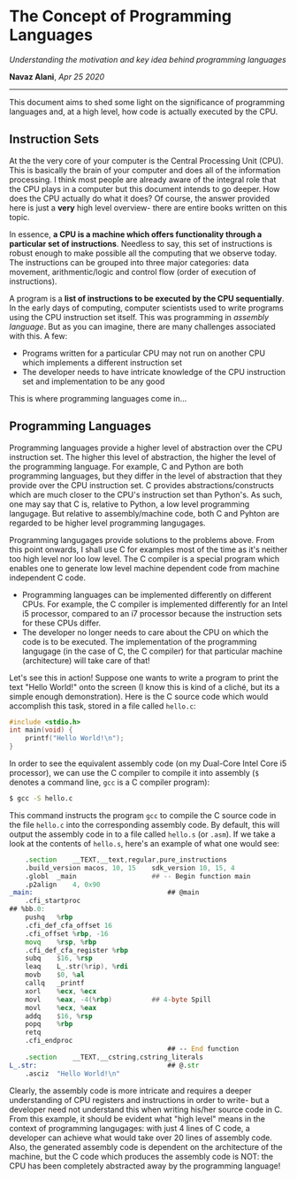 # The Concept of Programming Languages
*Understanding the motivation and key idea behind programming languages*

**Navaz Alani**, *Apr 25 2020*
****

This document aims to shed some light on the significance of programming languages
and, at a high level, how code is actually executed by the CPU.

## Instruction Sets

At the the very core of your computer is the Central Processing Unit (CPU). This is
basically the brain of your computer and does all of the information processing.
I think most people are already aware of the integral role that the CPU plays in
a computer but this document intends to go deeper. How does the CPU actually do what it
does? Of course, the answer provided here is just a **very** high level overview- there are
entire books written on this topic.

In essence, **a CPU is a machine which offers functionality through a particular set of
instructions**. Needless to say, this set of instructions is robust enough to make possible
all the computing that we observe today. The instructions can be grouped into three major
categories: data movement, arithmentic/logic and control flow (order of execution of
instructions).

A program is a **list of instructions to be executed by the CPU sequentially**. In the early
days of computing, computer scientists used to write programs using the CPU instruction set
itself. This was programming in *assembly language*. But as you can imagine, there are many
challenges associated with this. A few:

* Programs written for a particular CPU may not run on another CPU which implements
  a different instruction set
* The developer needs to have intricate knowledge of the CPU instruction set and
  implementation to be any good

This is where programming languages come in...

## Programming Languages

Programming languages provide a higher level of abstraction over the CPU instruction set.
The higher this level of abstraction, the higher the level of the programming language.
For example, C and Python are both programming languages, but they differ in the level of
abstraction that they provide over the CPU instruction set. C provides abstractions/constructs
which are much closer to the CPU's instruction set than Python's. As such, one may say that
C is, relative to Python, a low level programming langugage. But relative to assembly/machine
code, both C and Pyhton are regarded to be higher level programming langugages.

Programming langugages provide solutions to the problems above. From this point onwards, I shall
use C for examples most of the time as it's neither too high level nor loo low level. The C compiler
is a special program which enables one to generate low level machine dependent code from machine
independent C code.

* Programming languages can be implemented differently on different CPUs. For example, the C compiler
is implemented differently for an Intel i5 processor, compared to an i7 processor because the
instruction sets for these CPUs differ.
* The developer no longer needs to care about the CPU on which the code is to be executed.
The implementation of the programming langugage (in the case of C, the C compiler) for that
particular machine (architecture) will take care of that!

Let's see this in action!
Suppose one wants to write a program to print the text "Hello World!" onto the screen (I know this is
kind of a cliché, but its a simple enough demonstration). Here is the C source code which would
accomplish this task, stored in a file called `hello.c`:

```c
#include <stdio.h>
int main(void) {
	printf("Hello World!\n");
}
```

In order to see the equivalent assembly code (on my Dual-Core Intel Core i5 processor), we can use
the C compiler to compile it into assembly (`$` denotes a command line, `gcc` is a C compiler
program):

```bash
$ gcc -S hello.c
```

This command instructs the program `gcc` to compile the C source code in the file `hello.c` into
the corresponding assembly code. By default, this will output the assembly code in to a file called
`hello.s` (or `.asm`). If we take a look at the contents of `hello.s`, here's an example of what one
would see:

```asm
	.section	__TEXT,__text,regular,pure_instructions
	.build_version macos, 10, 15	sdk_version 10, 15, 4
	.globl	_main                   ## -- Begin function main
	.p2align	4, 0x90
_main:                                  ## @main
	.cfi_startproc
## %bb.0:
	pushq	%rbp
	.cfi_def_cfa_offset 16
	.cfi_offset %rbp, -16
	movq	%rsp, %rbp
	.cfi_def_cfa_register %rbp
	subq	$16, %rsp
	leaq	L_.str(%rip), %rdi
	movb	$0, %al
	callq	_printf
	xorl	%ecx, %ecx
	movl	%eax, -4(%rbp)          ## 4-byte Spill
	movl	%ecx, %eax
	addq	$16, %rsp
	popq	%rbp
	retq
	.cfi_endproc
                                        ## -- End function
	.section	__TEXT,__cstring,cstring_literals
L_.str:                                 ## @.str
	.asciz	"Hello World!\n"
```

Clearly, the assembly code is more intricate and requires a deeper understanding of CPU registers and
instructions in order to write- but a developer need not understand this when writing his/her source
code in C. From this example, it should be evident what "high level" means in the context of
programming langugages: with just 4 lines of C code, a developer can achieve what would take
over 20 lines of assembly code. Also, the generated assembly code is dependent on the architecture of
the machine, but the C code which produces the assembly code is NOT: the CPU has been completely
abstracted away by the programming language!
